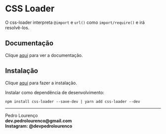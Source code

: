 # CSS Loader

O css-loader interpreta `@import` e `url()` como `import/require()` e irá resolvê-los.

## Documentação

Clique [aqui](https://github.com/webpack-contrib/css-loader) para ver a documentação.

## Instalação

Clique [aqui](https://www.npmjs.com/package/css-loader) para fazer a instalação.

Instalar como dependência de desenvolvimento:

```
npm install css-loader --save-dev | yarn add css-loader --dev
```

<hr>
<stong>Pedro Lourenço</strong><br>
<Strong>dev.pedrolourenco@gmail.com</strong><br>
<Strong>Instagram: @devpedrolourenco</strong>